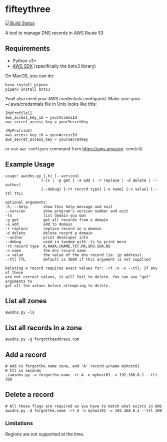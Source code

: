 # fifteythree

[![Build Status](https://travis-ci.com/abiheiri/fifteythree.svg?branch=master)](https://travis-ci.com/github/abiheiri/fifteythree)

A tool to manage DNS records in AWS Route 53

## Requirements

* Python v3+
* [AWS SDK](https://aws.amazon.com/tools/) (specifically the boto3 library)

On MacOS, you can do:  

    brew install pipenv
    pipenv install boto3

Youll also need your AWS credentials configured. Make sure your ~/.aws/credentials file in Unix looks like this:

```
[MyProfile1]
aws_access_key_id = yourAccessId
aws_secret_access_key = yourSecretKey

[MyProfile2]
aws_access_key_id = yourAccessId
aws_secret_access_key = yourSecretKey
```
or use `aws configure` command from https://aws.amazon.
com/cli/

## Example Usage

    usage: awsdns.py [-h] [--version]
                    [-ls | -g get | -a add | -r replace | -d delete | --author]
                    [--debug] [-rt record type] [-n name] [-v value] [--ttl TTL]

    optional arguments:
    -h, --help       show this help message and exit
    --version        show program's version number and exit
    -ls              list domain you own
    -g get           get all records from a domain
    -a add           add to domain
    -r replace       replace record in a domain
    -d delete        delete record a domain
    --author         print developer info
    --debug          used in tandem with -ls to print more
    -rt record type  A,AAAA,CNAME,TXT,MX,SRV,SOA,NS
    -n name          the dns record name
    -v value         the value of the dns record (ie. ip address)
    --ttl TTL        default is 3600 if this argument is not supplied

    Deleting a record requires exact values for: -rt -n -v --ttl. If any of these
    are not correct values, it will fail to delete. You can use "get" arguments to
    get all the values before attempting to delete.


## List all zones

    awsdns.py -ls

## List all records in a zone

    awsdns.py -g forgottheaddress.com

## Add a record

    # Add to forgotthe.name zone, and 'A' record w/name myhost01
    # ttl is seconds
    ./awsdns.py -a forgotthe.name -rt A -n myhost01 -v 192.168.0.1 --ttl 300

## Delete a record

    # All these flags are required as you have to match what exists in DNS
    awsdns.py -d forgotthe.name -rt A -n myhost01 -v 192.168.0.1 --ttl 300

### Limitations

Regions are not supported at the time.